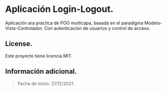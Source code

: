 # Aplicación Login-Logout.
Aplicación ara práctica de POO multicapa, basada en el paradigma Modelo-Vista-Controlador.
Con autenticación de usuarios y control de acceso.

## License.
Este proyecto tiene licencia MIT.

## Información adicional.
> Fecha de inicio: 21/12/2021.